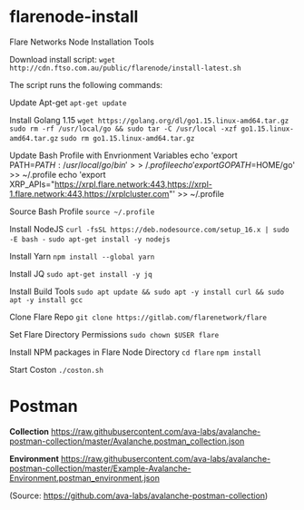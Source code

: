 # flarenode-install
Flare Networks Node Installation Tools

Download install script:
`wget http://cdn.ftso.com.au/public/flarenode/install-latest.sh`

The script runs the following commands:

Update Apt-get 
`apt-get update`

Install Golang 1.15
`wget https://golang.org/dl/go1.15.linux-amd64.tar.gz`
`sudo rm -rf /usr/local/go && sudo tar -C /usr/local -xzf go1.15.linux-amd64.tar.gz`
`sudo rm go1.15.linux-amd64.tar.gz`

Update Bash Profile with Envrionment Variables
echo 'export PATH=$PATH:/usr/local/go/bin' >> ~/.profile
echo 'export GOPATH=$HOME/go' >> ~/.profile
echo 'export XRP_APIs="https://xrpl.flare.network:443,https://xrpl-1.flare.network:443,https://xrplcluster.com"' >> ~/.profile

Source Bash Profile
`source ~/.profile`

Install NodeJS
`curl -fsSL https://deb.nodesource.com/setup_16.x | sudo -E bash -`
`sudo apt-get install -y nodejs`

Install Yarn
`npm install --global yarn`

Install JQ
`sudo apt-get install -y jq`

Install Build Tools
`sudo apt update && sudo apt -y install curl && sudo apt -y install gcc`

Clone Flare Repo
`git clone https://gitlab.com/flarenetwork/flare`

Set Flare Directory Permissions
`sudo chown $USER flare`

Install NPM packages in Flare Node Directory
`cd flare`
`npm install`

Start Coston
`./coston.sh`

# Postman

**Collection**
https://raw.githubusercontent.com/ava-labs/avalanche-postman-collection/master/Avalanche.postman_collection.json

**Environment**
https://raw.githubusercontent.com/ava-labs/avalanche-postman-collection/master/Example-Avalanche-Environment.postman_environment.json

(Source: https://github.com/ava-labs/avalanche-postman-collection)
